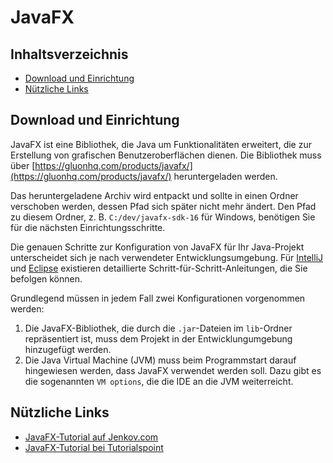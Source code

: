 # JavaFX
## Inhaltsverzeichnis
- [Download und Einrichtung](#download-und-einrichtung)
- [Nützliche Links](#nützliche-links)
    
## Download und Einrichtung
JavaFX ist eine Bibliothek, die Java um Funktionalitäten erweitert, die zur Erstellung von grafischen Benutzeroberflächen dienen.
Die Bibliothek muss über [https://gluonhq.com/products/javafx/](https://gluonhq.com/products/javafx/) heruntergeladen werden.

Das heruntergeladene Archiv wird entpackt und sollte in einen Ordner verschoben werden, dessen Pfad sich später nicht mehr ändert.
Den Pfad zu diesem Ordner, z. B. `C:/dev/javafx-sdk-16` für Windows, benötigen Sie für die nächsten Einrichtungsschritte. 

Die genauen Schritte zur Konfiguration von JavaFX für Ihr Java-Projekt unterscheidet sich je nach verwendeter Entwicklungsumgebung.
Für [IntelliJ](https://openjfx.io/openjfx-docs/#IDE-Intellij) und [Eclipse](https://openjfx.io/openjfx-docs/#IDE-Eclipse) existieren detaillierte Schritt-für-Schritt-Anleitungen, die Sie befolgen können.

Grundlegend müssen in jedem Fall zwei Konfigurationen vorgenommen werden:
1. Die JavaFX-Bibliothek, die durch die `.jar`-Dateien im `lib`-Ordner repräsentiert ist, muss dem Projekt in der Entwicklungumgebung hinzugefügt werden.
2. Die Java Virtual Machine (JVM) muss beim Programmstart darauf hingewiesen werden, dass JavaFX verwendet werden soll.
Dazu gibt es die sogenannten `VM options`, die die IDE an die JVM weiterreicht.

## Nützliche Links
- [JavaFX-Tutorial auf Jenkov.com](http://tutorials.jenkov.com/javafx/index.html)
- [JavaFX-Tutorial bei Tutorialspoint](https://www.tutorialspoint.com/javafx/index.htm)